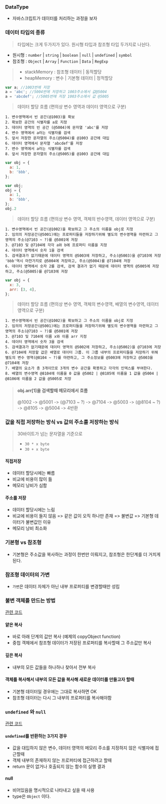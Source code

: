 ### **DataType**

- 자바스크립트가 데이터를 처리하는 과정을 보자

### **데이터 타입의 종류**

> 타입에는 크게 두가지가 있다. 원시형 타입과 참조형 타입 두가지로 나뉜다.

- 원시형 : `number` | `string` | `boolean` | `null` | `undefined` | `symbol`
- 참조형 : `Object` | `Array` | `Function` | `Data` | `RegExp`

> - stackMemory : 참조형 데이터 | 동적할당
> - heapMemory : 변수 | 기본형 데이터 | 정적할당

```js
var a; //1003번에 저장
a = 'abc'; //5004번에 저장하고 1003주소에서 값@5004
a = 'abcdef'; //5005번에 저장 1003주소에서 값 @5005
```

> 데이터 할당 흐름 (편의상 변수 영역과 데이터 영역으로 구분)

```
1. 변수영역에서 빈 공간(@1003)을 확보
2. 확보한 공간의 식별자를 a로 지정
3. 데이터 영역의 빈 공간 (@5004)에 문자열 'abc'를 저장
4. 변수 영역에서 a라는 식별자를 검색
5. 앞서 저장한 문자열의 주소(@5004)를 @1003 공간에 대입
6. 데이터 영역에서 문자열 'abcdef'를 저장
7. 변수 영역에서 a라는 식별자를 검색
8. 앞서 저장한 문자열의 주소(@5005)를 @1003 공간에 대입
```

```js
var obj = {
  a: 1,
  b: 'bbb',
};

var obj;
obj = {
  a: 1,
  b: 'bbb',
};
obj.2
```

> 데이터 할당 흐름 (편의상 변수 영역, 객체의 뱐수영역, 데이터 영역으로 구분)

```
1. 변수영역에서 빈 공간(@1002)을 확보하고 그 주소의 이름을 obj로 지정
2. 임의의 저장공간(@5001)에는 프로퍼티들을 저장하기위해 별도의 변수영역을 마련하고 그영역의 주소(@7103 ~ ?)를 @5001에 저장
3. @7103 및 @7104에 각각 a와 b에 프로퍼티 이름을 지정
4. 데이터 영역에서 숫자 1을 검색
5. 검색결과가 없기때문에 데이터 영역의 @5003에 저장하고, 주소(@5003)을 @7103에 저장 'bbb'역시 마찬가지로 @5004에 저장하고, 주소(@5004)를 @7104에 저장
6. 데이터 영역에서 숫자 2를 검색, 검색 결과가 없기 때문에 데이터 영역의 @5005에 저장하고, 주소(@5005)를 @7103에 저장
```

```js
var obj = {
  x: 3,
  arr: [3, 4],
};
```

> 데이터 할당 흐름 (편의상 변수 영역, 객체의 변수영역, 배열의 변수영역, 데이터 영역으로 구분)

```
1. 변수영역에서 빈 공간(@1002)을 확보하고 그 주소의 이름을 obj로 지정
2. 임의의 저장공간(@5001)에는 프로퍼티들을 저장하기위해 별도의 변수영역을 마련하고 그영역의 주소(@7103 ~ ?)를 @5001에 저장
3. @7103 및 7104에 이름 x와 이름 arr 지정
4. 데이터 영역에서 숫자 3을 검색
5. 검색결과가 없기때문에 데이터 영역의 @5002에 저장하고, 주소(@5002)을 @7103에 저장
6. @7104에 저장할 값은 배열로 데이터 그룹. 이 그룹 내부의 프로퍼티들을 저장하기 위해 별도의 변수 영역(@8104 ~ ?)를 마련하고, 그 주소정보를 @5003에 저장하고 @5003을 @7104에 저장
7. 배열의 요소가 총 3개이므로 3개의 변수 공간을 확봉하고 각각의 인덱스를 부여한다.
8. 배열의 변수영역 @8104에 이름을 0 값을 @5002 | @8105에 이름을 1 값을 @5004 | @8106에 이름을 2 값을 @5005로 저장
```

> #### **obj.arr[1]을 검색할때 메모리에서 흐름**
>
> @1002 -> @5001 -> (@7103 ~ ?) -> @7104 -> @5003 -> (@8104 ~ ?) -> @8105 -> @5004 -> 4반환

### **값을 직접 저장하는 방식 vs 값의 주소를 저장하는 방식**

> 30바이트가 넘는 문자열을 기준으로
>
> - `30 * x byte`
> - `30 + x byte`

#### **직접저장**

- 데이터 할당시에는 빠름
- 비교에 비용이 많이 듦
- 메모리 낭비가 심함

#### **주소를 저장**

- 데이터 할당시에는 느림
- 비교에 비용이 들지 않음 => 같은 값이 오직 하나만 존재 => 불변값 => 기본형 데이터가 불변값인 이유
- 메모리 낭비 최소화

### **기본형 vs 참조형**

- 기본형은 주소값을 복사하는 과정이 한번만 이뤄지고, 참조형은 한단계를 더 거치게 된다.

### **참조형 데이터의 가변**

- `가변`은 데이터 자체가 아닌 내부 프로퍼티를 변경할때만 성립

### **불변 객체를 만드는 방법**

[관련 코드](src/../datatype/immutableObj.js)

#### 얕은 복사

- 바로 아래 단계의 값만 복사 (예제의 copyObject function)
- 중첩 객체에서 참조형 데이터가 저장된 프로퍼티를 복사할때 그 주소값만 복사

#### 깊은 복사

- 내부의 모든 값들을 하나하나 찾아서 전부 복사

#### 객체를 복사해서 내부의 모든 값을 복사해 새로운 데이터를 만들고자 할때

- 기본형 데이터일 경우에는 그대로 복사하면 OK
- 참조형 데이터는 다시 그 내부의 프로퍼티를 복사해야함

### **`undefined` 와 `null`**

[관련 코드](src/../datatype/undefined.js)

#### `undefined`를 반환하는 3가지 경우

- 값을 대입하지 않은 변수, 데이터 영역의 메모리 주소를 지정하지 않은 식별자에 접근할때
- 객체 내부의 존재하지 않는 프로퍼티에 접근하려고 할때
- return 문이 없거나 호출되지 않는 함수의 실행 결과

#### null

- 비어있음을 명시적으로 나타내고 싶을 때 사용
- type은 `Object` 이다.
